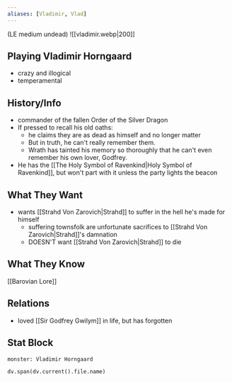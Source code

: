 ```yaml
---
aliases: [Vladimir, Vlad]
---
```

(LE medium undead)
![[vladimir.webp|200]]
## Playing Vladimir Horngaard
- crazy and illogical
- temperamental

## History/Info
- commander of the fallen Order of the Silver Dragon
- If pressed to recall his old oaths:
	- he claims they are as dead as himself and no longer matter
	- But in truth, he can't really remember them.
	- Wrath has tainted his memory so thoroughly that he can't even remember his own lover, Godfrey.
- He has the [[The Holy Symbol of Ravenkind|Holy Symbol of Ravenkind]], but won't part with it unless the party lights the beacon

## What They Want
- wants [[Strahd Von Zarovich|Strahd]] to suffer in the hell he's made for himself
	- suffering townsfolk are unfortunate sacrifices to [[Strahd Von Zarovich|Strahd]]'s damnation
	- DOESN'T want [[Strahd Von Zarovich|Strahd]] to die

## What They Know
[[Barovian Lore]]

## Relations
- loved [[Sir Godfrey Gwilym]] in life, but has forgotten

## Stat Block

```statblock
monster: Vladimir Horngaard
```

```dataviewjs
dv.span(dv.current().file.name)
```
